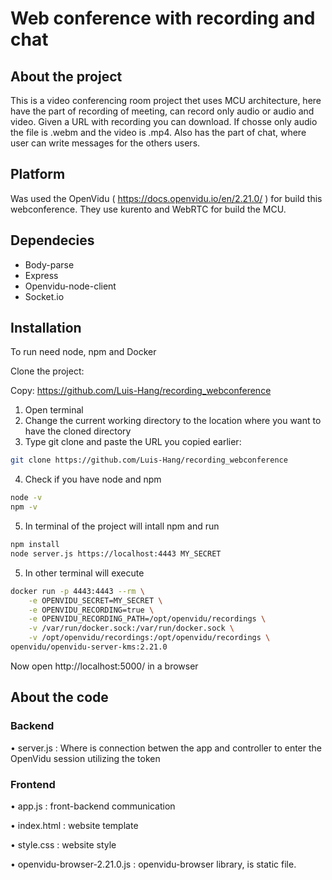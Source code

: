 # Web conference with recording and chat

## About the project

This is a video conferencing room project thet uses MCU architecture, here have the part of recording of meeting, can record only audio or audio and video. Given a URL with recording you can download. If chosse only audio the file is .webm and the video is .mp4. Also has the part of chat, where user can write messages for the others users. 

## Platform

Was used the OpenVidu ( https://docs.openvidu.io/en/2.21.0/ ) for build this webconference. They use kurento and WebRTC for build the MCU.

## Dependecies

- Body-parse
- Express
- Openvidu-node-client
- Socket.io

## Installation 

To run need node, npm and Docker

Clone the project:

Copy: https://github.com/Luis-Hang/recording_webconference

1. Open terminal
2. Change the current working directory to the location where you want to have the cloned directory
3. Type git clone and paste the URL you copied earlier:
```bash
git clone https://github.com/Luis-Hang/recording_webconference
```
4. Check if you have node and npm
```bash
node -v
npm -v
```
5. In terminal of the project will intall npm and run
```bash
npm install
node server.js https://localhost:4443 MY_SECRET
```
5. In other terminal will execute
```bash
docker run -p 4443:4443 --rm \
    -e OPENVIDU_SECRET=MY_SECRET \
    -e OPENVIDU_RECORDING=true \
    -e OPENVIDU_RECORDING_PATH=/opt/openvidu/recordings \
    -v /var/run/docker.sock:/var/run/docker.sock \
    -v /opt/openvidu/recordings:/opt/openvidu/recordings \
openvidu/openvidu-server-kms:2.21.0
```

Now open http://localhost:5000/ in a browser

## About the code

### Backend

• server.js :
   Where is connection betwen the app and controller to enter the OpenVidu session utilizing the token

### Frontend

• app.js : 
   front-backend communication
   
• index.html :
   website template
   
• style.css :
   website style
   
• openvidu-browser-2.21.0.js :
   openvidu-browser library, is static file.
